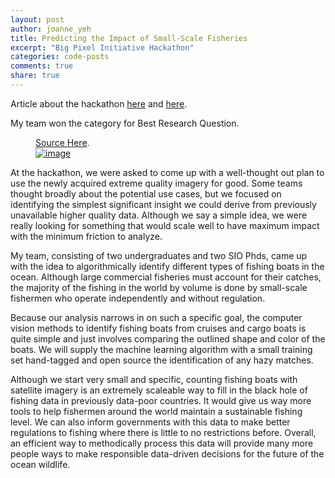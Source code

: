 ```yaml
---
layout: post
author: joanne_yeh
title: Predicting the Impact of Small-Scale Fisheries
excerpt: "Big Pixel Initiative Hackathon"
categories: code-posts
comments: true
share: true
---
```

Article about the hackathon [here](http://ucsdnews.ucsd.edu/pressrelease/university_students_turn_satellite_images_into_policy_analysis) and [here](http://ds3.io/?page_id=161). 

My team won the category for Best Research Question.

<figure>
	<figcaption><a href="http://ds3.io/?page_id=161" title="Pitch Presentation">Source Here</a>.</figcaption>
	<a href="http://ds3.io/wp-content/uploads/2015/07/bigPixel.key.pdf"><img src="http://ds3.io/wp-content/uploads/2015/07/bigPixel.key.pdf" alt="image"></a>
</figure>

At the hackathon, we were asked to come up with a well-thought out plan to use the newly acquired extreme quality imagery for good. Some teams thought broadly about the potential use cases, but we focused on identifying the simplest significant insight we could derive from previously unavailable higher quality data. Although we say a simple idea, we were really looking for something that would scale well to have maximum impact with the minimum friction to analyze.

My team, consisting of two undergraduates and two SIO Phds, came up with the idea to algorithmically identify different types of fishing boats in the ocean. Although large commercial fisheries must account for their catches, the majority of the fishing in the world by volume is done by small-scale fishermen who operate independently and without regulation.

Because our analysis narrows in on such a specific goal, the computer vision methods to identify fishing boats from cruises and cargo boats is quite simple and just involves comparing the outlined shape and color of the boats. We will supply the machine learning algorithm with a small training set hand-tagged and open source the identification of any hazy matches.

Although we start very small and specific, counting fishing boats with satellite imagery is an extremely scaleable way to fill in the black hole of fishing data in previously data-poor countries. It would give us way more tools to help fishermen around the world maintain a sustainable fishing level. We can also inform governments with this data to make better regulations to fishing where there is little to no restrictions before.  Overall, an efficient way to methodically process this data will provide many more  people ways to make responsible data-driven decisions for the future of the ocean wildlife.
